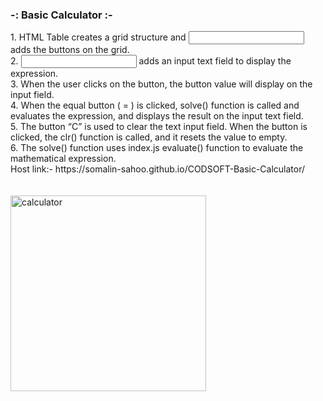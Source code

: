 <h3>-: Basic Calculator :-</h3> 
<div>
1. HTML Table creates a grid structure and <input type=”button”> adds the buttons on the grid.
  <br>
2. <input type=”text”> adds an input text field to display the expression.
  <br>
3. When the user clicks on the button, the button value will display on the input field.
  <br>
4. When the equal button ( = ) is clicked, solve() function is called and evaluates the expression, and displays the result on the input text field.
  <br>
5. The button “C” is used to clear the text input field. When the button is clicked, the clr() function is called, and it resets the value to empty.
  <br>
6. The solve() function uses index.js evaluate() function to evaluate the mathematical expression.
  <br>
Host link:- https://somalin-sahoo.github.io/CODSOFT-Basic-Calculator/
</div>
<br>
<br>
<img width="313" alt="calculator" src="https://github.com/Somalin-Sahoo/CODSOFT/assets/173662367/e9b9cc9c-e3fe-4353-b0c6-500d5dbb8811">
